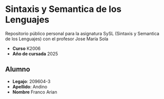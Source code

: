# Sintaxis y Semantica de los Lenguajes
Repositorio público personal para la asignatura SySL (Sintaxis y Semantica de los Lenguajes) con el profesor Jose María Sola

- **Curso** K2006 
- **Año de cursada** 2025

## Alumno
- **Legajo**: 209604-3
- **Apellido**: Andino
- **Nombre** Franco Arian 


